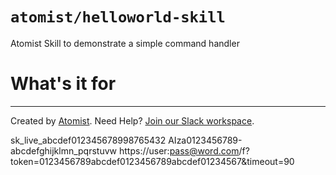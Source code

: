 # `atomist/helloworld-skill`

<!---atomist-skill-description:start--->

Atomist Skill to demonstrate a simple command handler

<!---atomist-skill-description:end--->
<!---atomist-skill-readme:start--->

# What's it for

<!---atomist-skill-readme:end--->

---

Created by [Atomist][atomist]. Need Help? [Join our Slack workspace][slack].

[atomist]: https://atomist.com/ "Atomist - How Teams Deliver Software"
[slack]: https://join.atomist.com/ "Atomist Community Slack"

sk_live_abcdef012345678998765432 AIza0123456789-abcdefghijklmn_pqrstuvw
https://user:pass@word.com/f?token=0123456789abcdef0123456789abcdef01234567&timeout=90
